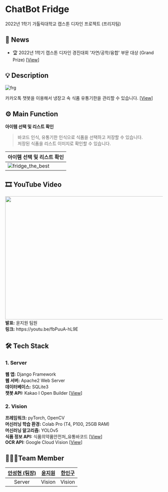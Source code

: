 # ChatBot Fridge
2022년 1학기 가톨릭대학교 캡스톤 디자인 프로젝트 (프리지팀) <br>

## 📰 News
- 🏆 2022년 1학기 캡스톤 디자인 경진대회 '자연/공학/융합' 부문 대상 (Grand Prize) [[View](http://capstone.catholic.ac.kr/bbs/board.php?bo_id=cap_notice&wr_id=981)]


## 💡 Description
![frg](https://user-images.githubusercontent.com/52392658/172750686-dc39c1bd-b2ac-495f-80dd-483f0a9c835d.jpg)

카카오톡 챗봇을 이용해서 냉장고 속 식품 유통기한을 관리할 수 있습니다.
[[View](https://shacoding.com/2022/06/05/ai-%ea%b8%b0%eb%b0%98-%eb%83%89%ec%9e%a5%ea%b3%a0-%ec%9c%a0%ed%86%b5%ea%b8%b0%ed%95%9c-%ea%b4%80%eb%a6%ac-%ec%b1%97%eb%b4%87-%ec%ba%a1%ec%8a%a4%ed%86%a4-%ed%94%84%eb%a1%9c%ec%a0%9d%ed%8a%b8/)]

## ⚙ Main Function
**아이템 선택 및 리스트 확인**

> 바코드 인식, 유통기한 인식으로 식품을 선택하고 저장할 수 있습니다. <br>
> 저장된 식품을 리스트 이미지로 확인할 수 있습니다.
 
| 아이템 선택 및 리스트 확인                                                                                             |
|----------------------------------------------------------------------------------------------------------------------|
| ![fridge_the_best](https://user-images.githubusercontent.com/52392658/193202640-bd12c349-e790-423a-99e7-a3ac7f7aeef9.gif) |

## 🎞 YouTube Video
<a href="https://youtu.be/fbPuuA-hL9E" target="_blank">
<img src="https://user-images.githubusercontent.com/52392658/172044284-471fb3b0-4c52-4b47-8dcc-a270e35ef498.png" width="700" height="393"></a><br>
<strong>발표:</strong> 윤지원 팀원<br>
<strong>링크:</strong> https://youtu.be/fbPuuA-hL9E

## 🛠 Tech Stack
### 1. Server 
<strong>웹 앱:</strong> Django Framework<br>
<strong>웹 서버:</strong> Apache2 Web Server<br>
<strong>데이터베이스:</strong> SQLite3<br>
<strong>챗봇 API:</strong> Kakao I Open Builder [[View](https://i.kakao.com/)]<br>

### 2. Vision
<strong>프레임워크:</strong> pyTorch, OpenCV<br>
<strong>머신러닝 학습 환경:</strong> Colab Pro (T4, P100, 25GB RAM)<br>
<strong>머신러닝 알고리즘:</strong> YOLOv5<br>
<strong>식품 정보 API:</strong> 식품의약품안전처_유통바코드 [[View](https://www.data.go.kr/data/15064775/openapi.do)]<br>
<strong>OCR API:</strong> Google Cloud Vision [[View](https://cloud.google.com/vision/?hl=ko&utm_source=google&utm_medium=cpc&utm_campaign=japac-KR-all-ko-dr-bkws-all-all-trial-e-dr-1009882&utm_content=text-ad-none-none-DEV_c-CRE_601679911354-ADGP_Hybrid%20%7C%20BKWS%20-%20EXA%20%7C%20Txt%20~%20AI%20%26%20ML%20~%20Vision%20AI_Vision-google%20cloud%20vision-en-KWID_43700071503458155-aud-970366092687%3Akwd-203288730967&userloc_1009846-network_g&utm_term=KW_google%20cloud%20vision&gclid=CjwKCAjwkYGVBhArEiwA4sZLuJQP9_E-jUUsb1tPLLr70tAM3ljpEt5Dtz03wsK8N4Ha6mEhJlgbthoCT5wQAvD_BwE&gclsrc=aw.ds)]<br>


## 👨‍👨‍👦Team Member
| <a href="https://github.com/skiddieahn">안성현 (팀장)</a> | <a href="https://github.com/JIWON0520">윤지원</a> | <a href="https://github.com/HanInGoo">한인구</a>
| :----------: | :----------: | :----------: 
| Server | Vision | Vision |
